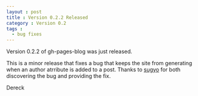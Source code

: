 ```yaml
---
layout : post
title : Version 0.2.2 Released
category : Version 0.2
tags :
  - bug fixes
---
```


Version 0.2.2 of gh-pages-blog was just released.

This is a minor release that fixes a bug that keeps the site from generating when an author atrribute is added to a post. Thanks to [sugyo](https://github.com/sugyo) for both discovering the bug and providing the fix.

Dereck
